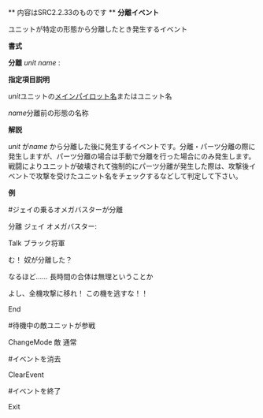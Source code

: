 ** 内容はSRC2.2.33のものです **
**分離イベント**

ユニットが特定の形態から分離したとき発生するイベント

**書式**

**分離** *unit name* :

**指定項目説明**

*unit*ユニットの[メインパイロット名](メインパイロット名.md)またはユニット名

*name*分離前の形態の名称

**解説**

*unit* が*name* から分離した後に発生するイベントです。分離・パーツ分離の際に発生しますが、パーツ分離の場合は手動で分離を行った場合にのみ発生します。戦闘によりユニットが破壊されて強制的にパーツ分離が発生した際は、攻撃後イベントで攻撃を受けたユニット名をチェックするなどして判定して下さい。

**例**

#ジェイの乗るオメガバスターが分離

分離 ジェイ オメガバスター:

Talk ブラック将軍

む！ 奴が分離した？

なるほど…… 長時間の合体は無理ということか

よし、全機攻撃に移れ！ この機を逃すな！！

End

#待機中の敵ユニットが参戦

ChangeMode 敵 通常

#イベントを消去

ClearEvent

#イベントを終了

Exit

